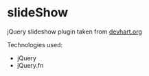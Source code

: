 slideShow
=========

jQuery slideshow plugin taken from [devhart.org](http://devheart.org/articles/tutorial-creating-a-jquery-plugin/)

Technologies used:
- jQuery
- jQuery.fn
